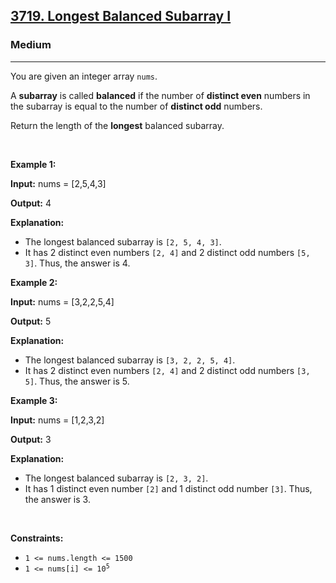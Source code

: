 <h2><a href="https://leetcode.com/problems/longest-balanced-subarray-i/">3719. Longest Balanced Subarray I</a></h2><h3>Medium</h3><hr><p>You are given an integer array <code>nums</code>.</p>

<p>A <strong><span data-keyword="subarray-nonempty">subarray</span></strong> is called <strong>balanced</strong> if the number of <strong>distinct even</strong> numbers in the subarray is equal to the number of <strong>distinct odd</strong> numbers.</p>

<p>Return the length of the <strong>longest</strong> balanced subarray.</p>

<p>&nbsp;</p>
<p><strong class="example">Example 1:</strong></p>

<div class="example-block">
<p><strong>Input:</strong> <span class="example-io">nums = [2,5,4,3]</span></p>

<p><strong>Output:</strong> <span class="example-io">4</span></p>

<p><strong>Explanation:</strong></p>

<ul>
	<li>The longest balanced subarray is <code>[2, 5, 4, 3]</code>.</li>
	<li>It has 2 distinct even numbers <code>[2, 4]</code> and 2 distinct odd numbers <code>[5, 3]</code>. Thus, the answer is 4.</li>
</ul>
</div>

<p><strong class="example">Example 2:</strong></p>

<div class="example-block">
<p><strong>Input:</strong> <span class="example-io">nums = [3,2,2,5,4]</span></p>

<p><strong>Output:</strong> <span class="example-io">5</span></p>

<p><strong>Explanation:</strong></p>

<ul>
	<li>The longest balanced subarray is <code>[3, 2, 2, 5, 4]</code>.</li>
	<li>It has 2 distinct even numbers <code>[2, 4]</code> and 2 distinct odd numbers <code>[3, 5]</code>. Thus, the answer is 5.</li>
</ul>
</div>

<p><strong class="example">Example 3:</strong></p>

<div class="example-block">
<p><strong>Input:</strong> <span class="example-io">nums = [1,2,3,2]</span></p>

<p><strong>Output:</strong> <span class="example-io">3</span></p>

<p><strong>Explanation:</strong></p>

<ul>
	<li>The longest balanced subarray is <code>[2, 3, 2]</code>.</li>
	<li>It has 1 distinct even number <code>[2]</code> and 1 distinct odd number <code>[3]</code>. Thus, the answer is 3.</li>
</ul>
</div>

<p>&nbsp;</p>
<p><strong>Constraints:</strong></p>

<ul>
	<li><code>1 &lt;= nums.length &lt;= 1500</code></li>
	<li><code>1 &lt;= nums[i] &lt;= 10<sup>5</sup></code></li>
</ul>
